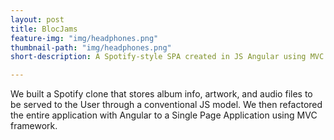 ```yaml
---
layout: post
title: BlocJams
feature-img: "img/headphones.png"
thumbnail-path: "img/headphones.png"
short-description: A Spotify-style SPA created in JS Angular using MVC

---
```

We built a Spotify clone that stores album info, artwork, and audio files to be served to the User through a conventional JS model. We then refactored the entire application with Angular to a Single Page Application using MVC framework.

